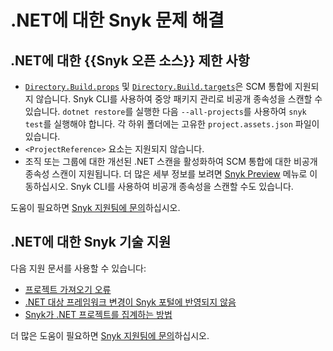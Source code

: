 # .NET에 대한 Snyk 문제 해결

## .NET에 대한 {{Snyk 오픈 소스}} 제한 사항

* [`Directory.Build.props`](https://docs.microsoft.com/en-us/visualstudio/msbuild/customize-your-build?view=vs-2022#directorybuildprops-and-directorybuildtargets) 및 [`Directory.Build.targets`](https://docs.microsoft.com/en-us/visualstudio/msbuild/customize-your-build?view=vs-2022#directorybuildprops-and-directorybuildtargets)은 SCM 통합에 지원되지 않습니다. Snyk CLI를 사용하여 중앙 패키지 관리로 비공개 종속성을 스캔할 수 있습니다. `dotnet restore`를 실행한 다음 `--all-projects`를 사용하여 `snyk test`를 실행해야 합니다. 각 하위 폴더에는 고유한 `project.assets.json` 파일이 있습니다.
* `<ProjectReference>` 요소는 지원되지 않습니다.
* 조직 또는 그룹에 대한 개선된 .NET 스캔을 활성화하여 SCM 통합에 대한 비공개 종속성 스캔이 지원됩니다. 더 많은 세부 정보를 보려면 [Snyk Preview](https://docs.snyk.io/snyk-admin/snyk-preview) 메뉴로 이동하십시오. Snyk CLI를 사용하여 비공개 종속성을 스캔할 수도 있습니다.

도움이 필요하면 [Snyk 지원팀에 문의](https://support.snyk.io)하십시오.

## .NET에 대한 Snyk 기술 지원

다음 지원 문서를 사용할 수 있습니다:

* [프로젝트 가져오기 오류](https://support.snyk.io/s/article/Project-import-errors)
* [.NET 대상 프레임워크 변경이 Snyk 포털에 반영되지 않음](https://support.snyk.io/s/article/Changing-NET-Target-Framework-not-reflected-in-Snyk-Portal)
* [Snyk가 .NET 프로젝트를 집계하는 방법](https://support.snyk.io/s/article/How-does-Snyk-aggregate-NET-Projects)

더 많은 도움이 필요하면 [Snyk 지원팀에 문의](https://support.snyk.io)하십시오.